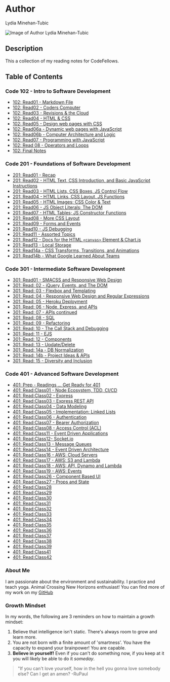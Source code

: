 # Author
Lydia Minehan-Tubic

![Image of Author Lydia Minehan-Tubic](https://avatars1.githubusercontent.com/u/17971269?s=460&u=1beeb7edfd6ed42559fe2e04ace180ec14ebcce3&v=4)


## Description
This a collection of my reading notes for CodeFellows. 

## Table of Contents

### Code 102 - Intro to Software Development

- [102: Read01 - Markdown File](102_Read01.md)
- [102: Read02 - Coders Computer](102_Read02.md)
- [102: Read03 - Revisions & the Cloud](102_Read03.md)
- [102: Read04 - HTML & CSS](102_Read04.md)
- [102: Read05 - Design web pages with CSS](102_Read05.md)
- [102: Read06a - Dynamic web pages with JavaScript](102_Read06a.md)
- [102: Read06b - Computer Architecture and Logic](102_Read06b.md)
- [102: Read07 - Programming with JavaScript](102_Read07.md)
- [102: Read 08 - Operators and Loops](102_Read08.md)
- [102: Final Notes](102_review.md)

### Code 201 - Foundations of Software Development

- [201: Read01 - Recap](201_Read01.md)
- [201: Read02 - HTML Text, CSS Introduction, and Basic JavaScript Instructions](201_Read02.md)
- [201: Read03 - HTML Lists, CSS Boxes, JS Control Flow](201_Read03.md)
- [201: Read04 - HTML Links, CSS Layout, JS Functions](201_Read04.md)
- [201: Read05 - HTML Images; CSS Color & Text](201_Read05.md)
- [201: Read06 - JS Object Literals; The DOM](201_Read06.md)
- [201: Read07 - HTML Tables; JS Constructor Functions](201_Read07.md)
- [201: Read08 - More CSS Layout](201_Read08.md)
- [201: Read09 - Forms and Events](201_Read09.md)
- [201: Read10 - JS Debugging](201_Read10.md)
- [201: Read11 - Assorted Topics](201_Read11.md)
- [201: Read12 - Docs for the HTML `<canvas>` Element & Chart.js](201_Read12.md)
- [201: Read13 - Local Storage](201_Read13.md)
- [201: Read14a - CSS Transforms, Transitions, and Animations](201_Read14a.md)
- [201: Read14b - What Google Learned About Teams](201_Read14b.md)

### Code 301 - Intermediate Software Development

- [301: Read01 - SMACSS and Responsive Web Design](301_Read01.md)
- [301: Read: 02 - jQuery, Events, and The DOM](301_Read02.md)
- [301: Read: 03 - Flexbox and Templating](301_Read03.md)
- [301: Read: 04 - Responsive Web Design and Regular Expressions](301_Read04.md)
- [301: Read: 05 - Heroku Deployment](301_Read05.md)
- [301: Read: 06 - Node, Express, and APIs](301_Read06.md)
- [301: Read: 07 - APIs continued](301_Read07.md)
- [301: Read: 08 - SQL](301_Read08.md)
- [301: Read: 09 - Refactoring](301_Read09.md)
- [301: Read: 10 - The Call Stack and Debugging](301_Read10.md)
- [301: Read: 11 - EJS](301_Read11.md)
- [301: Read: 12 - Components](301_Read12.md)
- [301: Read: 13 - Update/Delete](301_Read13.md)
- [301: Read: 14a - DB Normalization](301_Read14a.md)
- [301: Read: 14b - Project Ideas & APIs](301_Read14b.md)
- [301: Read: 15 - Diversity and Inclusion](301_Read15.md)

### Code 401 - Advanced Software Development
- [401: Prep - Readings ... Get Ready for 401](401_PreWork.md)
- [401: Read:Class01 - Node Ecosystem, TDD, CI/CD](401_Read_Class01.md)
- [401: Read:Class02 - Express](401_Read_Class02.md)
- [401: Read:Class03 - Express REST API](401_Read_Class03.md)
- [401: Read:Class04 - Data Modeling](401_Read_Class04.md)
- [401: Read:Class05 - Implementation: Linked Lists](401_Read_Class05.md)
- [401: Read:Class06 - Authentication](401_Read_Class06.md)
- [401: Read:Class07 - Bearer Authorization](401_Read_Class07.md)
- [401: Read:Class08 - Access Control (ACL)](401_Read_Class08.md)
- [401: Read:Class11 - Event Driven Applications](401_Read_Class11.md)
- [401: Read:Class12- Socket.io](401_Read_Class12.md)
- [401: Read:Class13 - Message Queues](401_Read_Class13.md)
- [401: Read:Class14 - Event Driven Architecture](401_Read_Class14.md)
- [401: Read:Class16 - AWS: Cloud Servers](401_Read_Class16.md)
- [401: Read:Class17 - AWS: S3 and Lambda](401_Read_Class17.md)
- [401: Read:Class18 - AWS: API, Dynamo and Lambda](401_Read_Class18.md)
- [401: Read:Class19 - AWS: Events](401_Read_Class19.md)
- [401: Read:Class26 - Component Based UI](401_Read_Class26.md)
- [401: Read:Class27 - Props and State](401_Read_Class27.md)
- [401: Read:Class28](401_Read_Class28.md)
- [401: Read:Class29](401_Read_Class29.md)
- [401: Read:Class30](401_Read_Class30.md)
- [401: Read:Class31](401_Read_Class31.md)
- [401: Read:Class32](401_Read_Class32.md)
- [401: Read:Class33](401_Read_Class33.md)
- [401: Read:Class34](401_Read_Class34.md)
- [401: Read:Class35](401_Read_Class35.md)
- [401: Read:Class36](401_Read_Class36.md)
- [401: Read:Class37](401_Read_Class37.md)
- [401: Read:Class38](401_Read_Class38.md)
- [401: Read:Class39](401_Read_Class39.md)
- [401: Read:Class41](401_Read_Class41.md)
- [401: Read:Class42](401_Read_Class42.md)

### About Me
I am passionate about the environment and sustainability. I practice and teach yoga. Animal Crossing New Horizons enthusiast! You can find more of my work on my [GitHub](https://github.com/LydiaMT)

### Growth Mindset
In my words, the following are 3 reminders on how to maintain a growth mindset:
1. Believe that intelligence isn't static. There's always room to grow and learn more. 
1. You are not born with a finite amount of 'smartness'. You have the capacity to expand your brainpower! You are capable. 
1. **Believe in yourself!** Even if you can't do something now, if you keep at it you will likely be able to do it *someday*. 

>"If you can't love yourself, how in the hell you gonna love somebody else? Can I get an amen? -RuPaul